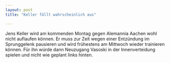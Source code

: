 ```yaml
---
layout: post
title: "Keller fällt wahrscheinlich aus"

---
```


Jens Keller wird am kommenden Montag gegen Alemannia Aachen wohl nicht auflaufen können. Er muss zur Zeit wegen einer Entzündung im Sprunggelenk pausieren und wird frühestens am Mittwoch wieder trainieren können. Für ihn würde dann Neuzugang Vasoski in der Innenverteidung spielen und nicht wie geplant links hinten.


